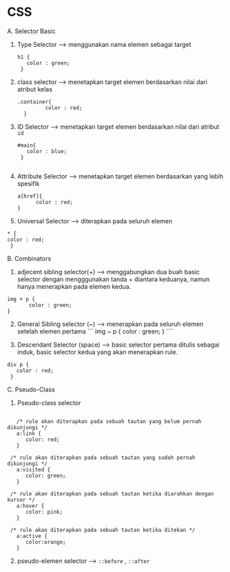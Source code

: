 # CSS
A. Selector Basic
1. Type Selector 
   --> menggunakan nama elemen sebagai target
   ```
   h1 {
      color : green;
    }

2. class selector 
   --> menetapkan target elemen berdasarkan nilai dari atribut kelas
   ```
   .container{
            color : red;
     }
3. ID Selector
   --> menetapkan target elemen berdasarkan nilai dari atribut ``id``
   ```
   #main{
      color : blue;
    }
    
4. Attribute Selector
   --> menetapkan target elemen berdasarkan yang lebih spesifik
   ```
   a[href]{
         color : red;
   }
5. Universal Selector 
  --> diterapkan pada seluruh elemen
  ```
  * {
  color : red;
   }
  ````
   
B. Combinators
   1. adjecent sibling selector(+)
   --> menggabungkan dua buah basic selector dengan mengggunakan tanda + diantara keduanya, namun hanya menerapkan pada elemen kedua.
   ```
   img + p {
          color : green;
   }
   ````
   
  2. General Sibling selector (~)
    --> menerapkan pada seluruh elemen setelah elemen pertama
    ```
    img ~ p {
          color : green;
     }
    ````
    
   3. Descendant Selector (space)
   --> basic selector pertama ditulis sebagai induk, basic selector kedua yang akan menerapkan rule.
   ```
   div p {
      color : red;
    }
   ````
   
  C. Pseudo-Class
  1.  Pseudo-class selector
  
   ```
   
      /* rule akan diterapkan pada sebuah tautan yang belum pernah  dikunjungi */
      a:link {
         color: red;
      }
 
    /* rule akan diterapkan pada sebuah tautan yang sudah pernah dikunjungi */
      a:visited {
         color: green;
      }
 
    /* rule akan diterapkan pada sebuah tautan ketika diarahkan dengan kursor */
      a:hover {
         color: pink;
      }
 
    /* rule akan diterapkan pada sebuah tautan ketika ditekan */
      a:active {
         color:orange;
      }
   ```
   
   2. pseudo-elemen selector
   --> ``::before`` , ``::after``
   

  
    
